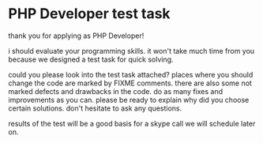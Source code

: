 PHP Developer test task
=======================

thank you for applying as PHP Developer!

i should evaluate your programming skills. it won't take much time from you because we designed a test task for quick solving.

could you please look into the test task attached? places where you should change the code are marked by FIXME comments. there are also some not marked defects and drawbacks in the code. do as many fixes and improvements as you can. please be ready to explain why did you choose certain solutions. don't hesitate to ask any questions.

results of the test will be a good basis for a skype call we will schedule later on.

